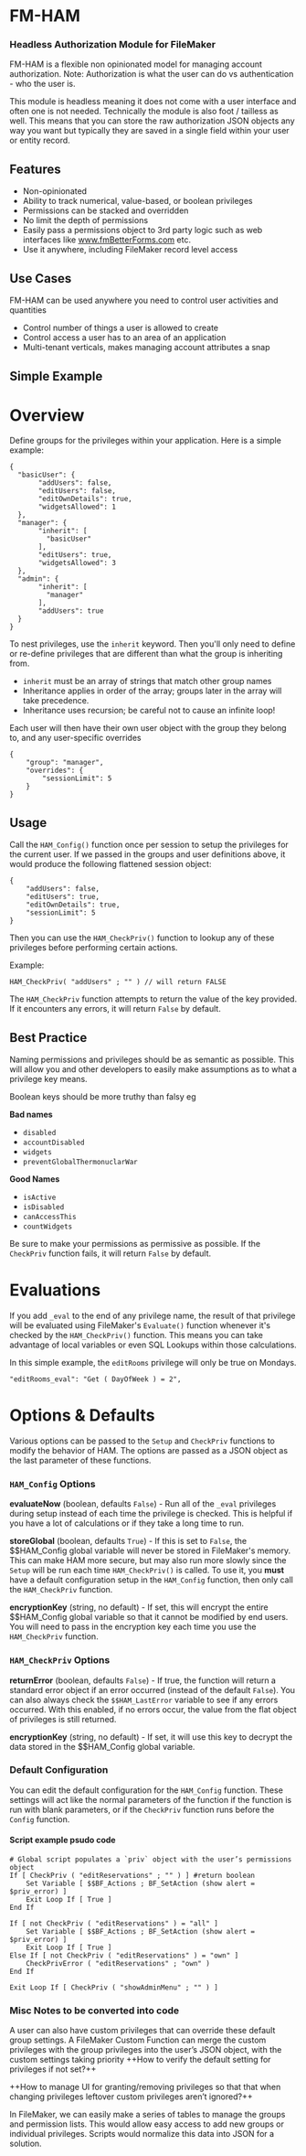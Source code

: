 # FM-HAM
### Headless Authorization Module for FileMaker

FM-HAM is a flexible non opinionated model for managing account authorization. Note: Authorization is what the user can do vs authentication - who the user is.

This module is headless meaning it does not come with a user interface and often one is not needed. Technically the module is also foot / tailless as well. This means that you can store the raw authorization JSON objects any way you want but typically they are saved in a single field within your user or entity record.

## Features
- Non-opinionated
- Ability to track numerical, value-based, or boolean privileges
- Permissions can be stacked and overridden
- No limit the depth of permissions
- Easily pass a permissions object to 3rd party logic such as web interfaces like www.fmBetterForms.com etc.
- Use it anywhere, including FileMaker record level access

## Use Cases
FM-HAM can be used anywhere you need to control user activities and quantities
- Control number of things a user is allowed to create
- Control access a user has to an area of an application
- Multi-tenant verticals, makes managing account attributes a snap

## Simple Example ## 

# Overview
Define groups for the privileges within your application. Here is a simple example:

```
{
  "basicUser": {
       "addUsers": false,
       "editUsers": false,
       "editOwnDetails": true,
       "widgetsAllowed": 1
  },
  "manager": {
       "inherit": [
         "basicUser"
       ],
       "editUsers": true,
       "widgetsAllowed": 3
  },
  "admin": {
       "inherit": [
         "manager"
       ],
       "addUsers": true
  }
}

```

To nest privileges, use the `inherit` keyword. Then you'll only need to define or re-define privileges that are different than what the group is inheriting from.

- `inherit` must be an array of strings that match other group names
- Inheritance applies in order of the array; groups later in the array will take precedence.
- Inheritance uses recursion; be careful not to cause an infinite loop!

Each user will then have their own user object with the group they belong to, and any user-specific overrides

```
{
	"group": "manager",
	"overrides": {
		"sessionLimit": 5
	}
}
```

## Usage

Call the `HAM_Config()` function once per session to setup the privileges for the current user. If we passed in the groups and user definitions above, it would produce the following flattened session object:

```
{
	"addUsers": false,
	"editUsers": true,
	"editOwnDetails": true,
	"sessionLimit": 5
}
```

Then you can use the `HAM_CheckPriv()` function to lookup any of these privileges before performing certain actions.

Example:
```
HAM_CheckPriv( "addUsers" ; "" ) // will return FALSE
```
The `HAM_CheckPriv` function attempts to return the value of the key provided. If it encounters any errors, it will return `False` by default. 

## Best Practice
Naming permissions and privileges should be as semantic as possible. This will allow you and other developers to easily make assumptions as to what a privilege key means.

Boolean keys should be more truthy than falsy eg 

**Bad names**

- `disabled`
- `accountDisabled`
- `widgets`
- `preventGlobalThermonuclarWar`

**Good Names**

- `isActive`
- `isDisabled`
- `canAccessThis`
- `countWidgets`

Be sure to make your permissions as permissive as possible. If the `CheckPriv` function fails, it will return `False` by default.


# Evaluations

If you add `_eval` to the end of any privilege name, the result of that privilege will be evaluated using FileMaker's `Evaluate()` function whenever it's checked by the `HAM_CheckPriv()` function. This means you can take advantage of local variables or even SQL Lookups within those calculations.

In this simple example, the `editRooms` privilege will only be true on Mondays.
```
"editRooms_eval": "Get ( DayOfWeek ) = 2",
```

# Options & Defaults

Various options can be passed to the `Setup` and `CheckPriv` functions to modify the behavior of HAM. The options are passed as a JSON object as the last parameter of these functions.

### `HAM_Config` Options

**evaluateNow** (boolean, defaults `False`) - Run all of the `_eval` privileges during setup instead of each time the privilege is checked. This is helpful if you have a lot of calculations or if they take a long time to run.

**storeGlobal** (boolean, defaults `True`) - If this is set to `False`, the $$HAM_Config global variable will never be stored in FileMaker's memory. This can make HAM more secure, but may also run more slowly since the `Setup` will be run each time `HAM_CheckPriv()` is called. To use it, you **must** have a default configuration setup in the `HAM_Config` function, then only call the `HAM_CheckPriv` function.

**encryptionKey** (string, no default) - If set, this will encrypt the entire $$HAM_Config global variable so that it cannot be modified by end users. You will need to pass in the encryption key each time you use the `HAM_CheckPriv` function.

### `HAM_CheckPriv` Options

**returnError** (boolean, defaults `False`) - If true, the function will return a standard error object if an error occurred (instead of the default `False`). You can also always check the `$$HAM_LastError` variable to see if any errors occurred. With this enabled, if no errors occur, the value from the flat object of privileges is still returned.

**encryptionKey** (string, no default) - If set, it will use this key to decrypt the data stored in the $$HAM_Config global variable.

### Default Configuration

You can edit the default configuration for the `HAM_Config` function. These settings will act like the normal parameters of the function if the function is run with blank parameters, or if the `CheckPriv` function runs before the `Config` function.


#### Script example psudo code
```
# Global script populates a `priv` object with the user’s permissions object
If [ CheckPriv ( "editReservations" ; "" ) ] #return boolean
	Set Variable [ $$BF_Actions ; BF_SetAction (show alert = $priv_error) ]
	Exit Loop If [ True ]
End If
```



```
If [ not CheckPriv ( "editReservations" ) = "all" ]
	Set Variable [ $$BF_Actions ; BF_SetAction (show alert = $priv_error) ]
	Exit Loop If [ True ]
Else If [ not CheckPriv ( "editReservations" ) = "own" ]
	CheckPrivError ( "editReservations" ; "own" )
End If
​
Exit Loop If [ CheckPriv ( "showAdminMenu" ; "" ) ]

```

### Misc Notes to be converted into code

A user can also have custom privileges that can override these default group settings. A FileMaker Custom Function can merge the custom privileges with the group privileges into the user’s JSON object, with the custom settings taking priority
++How to verify the default setting for privileges if not set?++

++How to manage UI for granting/removing privileges so that that when changing privileges leftover custom privileges aren’t ignored?++

In FileMaker, we can easily make a series of tables to manage the groups and permission lists. This would allow easy access to add new groups or individual privileges. Scripts would normalize this data into JSON for a solution.
